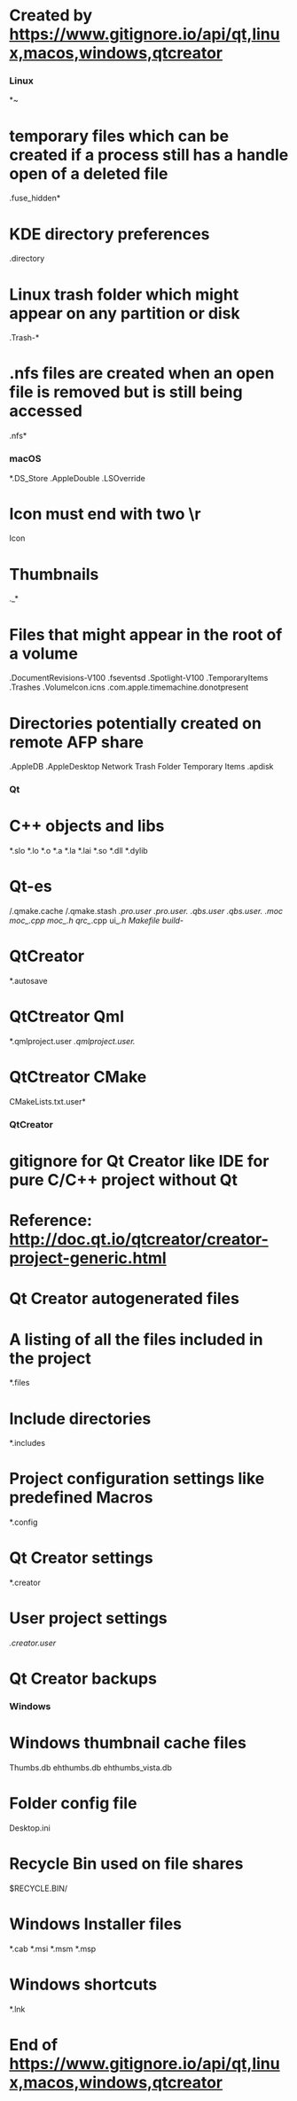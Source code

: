 # Created by https://www.gitignore.io/api/qt,linux,macos,windows,qtcreator

### Linux ###
*~

# temporary files which can be created if a process still has a handle open of a deleted file
.fuse_hidden*

# KDE directory preferences
.directory

# Linux trash folder which might appear on any partition or disk
.Trash-*

# .nfs files are created when an open file is removed but is still being accessed
.nfs*

### macOS ###
*.DS_Store
.AppleDouble
.LSOverride

# Icon must end with two \r
Icon

# Thumbnails
._*

# Files that might appear in the root of a volume
.DocumentRevisions-V100
.fseventsd
.Spotlight-V100
.TemporaryItems
.Trashes
.VolumeIcon.icns
.com.apple.timemachine.donotpresent

# Directories potentially created on remote AFP share
.AppleDB
.AppleDesktop
Network Trash Folder
Temporary Items
.apdisk

### Qt ###
# C++ objects and libs

*.slo
*.lo
*.o
*.a
*.la
*.lai
*.so
*.dll
*.dylib

# Qt-es

/.qmake.cache
/.qmake.stash
*.pro.user
*.pro.user.*
*.qbs.user
*.qbs.user.*
*.moc
moc_*.cpp
moc_*.h
qrc_*.cpp
ui_*.h
Makefile*
*build-*

# QtCreator

*.autosave

# QtCtreator Qml
*.qmlproject.user
*.qmlproject.user.*

# QtCtreator CMake
CMakeLists.txt.user*


### QtCreator ###
# gitignore for Qt Creator like IDE for pure C/C++ project without Qt
#
# Reference: http://doc.qt.io/qtcreator/creator-project-generic.html



# Qt Creator autogenerated files


# A listing of all the files included in the project
*.files

# Include directories
*.includes

# Project configuration settings like predefined Macros
*.config

# Qt Creator settings
*.creator

# User project settings
*.creator.user*

# Qt Creator backups

### Windows ###
# Windows thumbnail cache files
Thumbs.db
ehthumbs.db
ehthumbs_vista.db

# Folder config file
Desktop.ini

# Recycle Bin used on file shares
$RECYCLE.BIN/

# Windows Installer files
*.cab
*.msi
*.msm
*.msp

# Windows shortcuts
*.lnk


# End of https://www.gitignore.io/api/qt,linux,macos,windows,qtcreator
